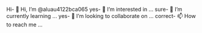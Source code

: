 Hi- 👋 Hi, I’m @aluau4122bca065
yes- 👀 I’m interested in ...
sure- 🌱 I’m currently learning ...
yes- 💞️ I’m looking to collaborate on ...
correct- 📫 How to reach me ...

<!---
aluau4122bca065/aluau4122bca065 is a ✨ special ✨ repository because its `README.md` (this file) appears on your GitHub profile.
You can click the Preview link to take a look at your changes.
--->
